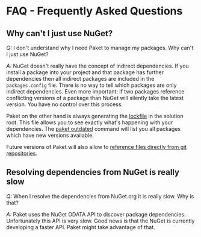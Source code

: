 FAQ - Frequently Asked Questions
================================

Why can't I just use NuGet?
---------------------------

*Q:* I don't understand why I need Paket to manage my packages. Why can't I just use NuGet?

*A:* NuGet doesn't really have the concept of indirect dependencies. If you install a package into your project and that package has further dependencies then all indirect packages are included in the `packages.config` file.
There is no way to tell which packages are only indirect dependencies. Even more important: if two packages reference conflicting versions of a package than NuGet will silently take the latest version.
You have no control over this process.
 
Paket on the other hand is always generating the [lockfile](lockfile.html) in the solution root. This file allows you to see exactly what's happening with your dependencies.
The [paket outdated](paket_outdated.html) command will list you all packages which have new versions available.

Future versions of Paket will also allow to [reference files directly from git repositories](https://github.com/fsprojects/Paket/issues/9).

Resolving dependencies from NuGet is really slow
------------------------------------------------

*Q:* When I resolve the dependencies from NuGet.org it is really slow. Why is that?

*A:* Paket uses the NuGet ODATA API to discover package dependencies. Unfortunately this API is very slow. 
Good news is that the NuGet is currently developing a faster API. Paket might take advantage of that.